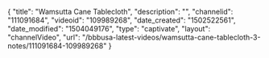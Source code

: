 {
    "title": "Wamsutta Cane Tablecloth",
    "description": "",
    "channelid": "111091684",
    "videoid": "109989268",
    "date_created": "1502522561",
    "date_modified": "1504049176",
    "type": "captivate",
    "layout": "channelVideo",
    "url": "\/bbbusa-latest-videos\/wamsutta-cane-tablecloth-3-notes\/111091684-109989268"
}